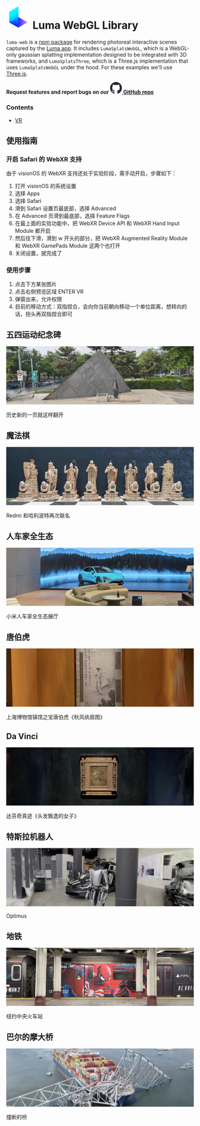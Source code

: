 # [![luma-logo](./assets/logo.svg)](https://lumalabs.ai) Luma WebGL Library

`luma-web` is a [npm package](https://www.npmjs.com/package/@lumaai/luma-web) for rendering photoreal interactive scenes captured by the [Luma app](https://lumalabs.ai/). It includes `LumaSplatsWebGL`, which is a WebGL-only gaussian splatting implementation designed to be integrated with 3D frameworks, and `LumaSplatsThree`, which is a Three.js implementation that uses `LumaSplatsWebGL` under the hood. For these examples we'll use [Three.js](https://threejs.org/).


**Request features and report bugs on our [![github-logo](./assets/images/github-mark-16.svg) GitHub repo](https://github.com/lumalabs/luma-web-library)** 

### Contents
- [VR](#vr)


## 使用指南

### 开启 Safari 的 WebXR 支持
由于 visionOS 的 WebXR 支持还处于实验阶段，需手动开启，步骤如下：
1. 打开 visionOS 的系统设置
2. 选择 Apps
3. 选择 Safari
4. 滑到 Safari 设置页最底部，选择 Advanced
5. 在 Advanced 页滑到最底部，选择 Feature Flags
6. 在最上面的实验功能中，把 WebXR Device API 和 WebXR Hand Input Module 都开启
7. 然后往下滑，滑到 w 开头的部分，把 WebXR Augmented Reality Module 和 WebXR GamePads Module 这两个也打开
8. 关闭设置，就完成了

### 使用步骤
1. 点击下方某张图片
2. 点击右侧预览区域 ENTER VR
3. 弹窗出来，允许权限
4. 目前的移动方式：双指捏合，会向你当前朝向移动一个单位距离，想转向的话，扭头再双指捏合即可


## 五四运动纪念碑
[![vr-demo](./assets/images/may4th.jpg)](#may4th)

历史新的一页就这样翻开

## 魔法棋
[![vr-demo](./assets/images/chess.jpg)](#chess)

Redmi 和哈利波特再次联名

## 人车家全生态
[![vr-demo](./assets/images/car.jpg)](#car)

小米人车家全生态展厅

## 唐伯虎
[![vr-demo](./assets/images/tangbohu.jpg)](#tangbohu)

上海博物馆镇馆之宝唐伯虎《秋风纨扇图》

## Da Vinci
[![vr-demo](./assets/images/davinci.jpg)](#davinci)

达芬奇真迹《头发飘逸的女子》

## 特斯拉机器人
[![vr-demo](./assets/images/teslabot.jpg)](#teslabot)

Optimus

## 地铁
[![vr-demo](./assets/images/subway.jpg)](#subway)

纽约中央火车站

## 巴尔的摩大桥
[![vr-demo](./assets/images/Baltimore.jpg)](#Baltimore)

撞断的桥